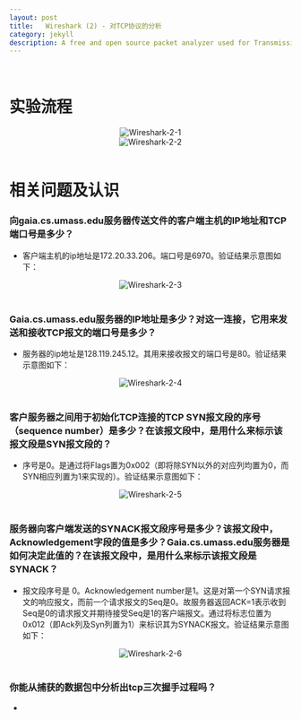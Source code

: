 ```yaml
---
layout: post
title:   Wireshark (2) - 对TCP协议的分析
category: jekyll
description: A free and open source packet analyzer used for Transmission Control Protocol analysis.
---
```


<br />

# 实验流程

<div align='center'>
<img src="{{site.baseurl}}/assets/img/Wireshark/2-1.png" alt="Wireshark-2-1"/></div>

<div align='center'>
<img src="{{site.baseurl}}/assets/img/Wireshark/2-2.png" alt="Wireshark-2-2"/></div><br />

# 相关问题及认识

### 向gaia.cs.umass.edu服务器传送文件的客户端主机的IP地址和TCP端口号是多少？

- 客户端主机的ip地址是172.20.33.206。端口号是6970。验证结果示意图如下：

<div align='center'>
<img src="{{site.baseurl}}/assets/img/Wireshark/2-3.png" alt="Wireshark-2-3"/></div><br />

### Gaia.cs.umass.edu服务器的IP地址是多少？对这一连接，它用来发送和接收TCP报文的端口号是多少？

- 服务器的ip地址是128.119.245.12。其用来接收报文的端口号是80。验证结果示意图如下：

<div align='center'>
<img src="{{site.baseurl}}/assets/img/Wireshark/2-4.png" alt="Wireshark-2-4"/></div><br />

### 客户服务器之间用于初始化TCP连接的TCP SYN报文段的序号（sequence number）是多少？在该报文段中，是用什么来标示该报文段是SYN报文段的？

- 序号是0。是通过将Flags置为0x002（即将除SYN以外的对应列均置为0，而SYN相应列置为1来实现的）。验证结果示意图如下：

<div align='center'>
<img src="{{site.baseurl}}/assets/img/Wireshark/2-5.png" alt="Wireshark-2-5"/></div><br />

### 服务器向客户端发送的SYNACK报文段序号是多少？该报文段中，Acknowledgement字段的值是多少？Gaia.cs.umass.edu服务器是如何决定此值的？在该报文段中，是用什么来标示该报文段是SYNACK？

- 报文段序号是 0。Acknowledgement number是1。这是对第一个SYN请求报文的响应报文，而前一个请求报文的Seq是0。故服务器返回ACK=1表示收到Seq是0的请求报文并期待接受Seq是1的客户端报文。通过将标志位置为0x012（即Ack列及Syn列置为1）来标识其为SYNACK报文。验证结果示意图如下：

<div align='center'>
<img src="{{site.baseurl}}/assets/img/Wireshark/2-6.png" alt="Wireshark-2-6"/></div><br />

### 你能从捕获的数据包中分析出tcp三次握手过程吗？

- 

